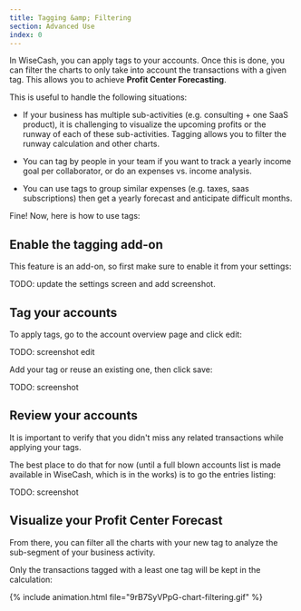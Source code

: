 ```yaml
---
title: Tagging &amp; Filtering
section: Advanced Use
index: 0
---
```


In WiseCash, you can apply tags to your accounts. Once this is done, you can filter the charts to only take into account the transactions with a given tag. This allows you to achieve **Profit Center Forecasting**.

This is useful to handle the following situations:

* If your business has multiple sub-activities (e.g. consulting + one SaaS product), it is challenging to visualize the upcoming profits or the runway of each of these sub-activities. Tagging allows you to filter the runway calculation and other charts.

* You can tag by people in your team if you want to track a yearly income goal per collaborator, or do an expenses vs. income analysis.

* You can use tags to group similar expenses (e.g. taxes, saas subscriptions) then get a yearly forecast and anticipate  difficult months.

Fine! Now, here is how to use tags:

## Enable the tagging add-on

This feature is an add-on, so first make sure to enable it from your settings:

TODO: update the settings screen and add screenshot.

## Tag your accounts

To apply tags, go to the account overview page and click edit:

TODO: screenshot edit

Add your tag or reuse an existing one, then click save:

TODO: screenshot

## Review your accounts

It is important to verify that you didn't miss any related transactions while applying your tags.

The best place to do that for now (until a full blown accounts list is made available in WiseCash, which is in the works) is to go the entries listing:

TODO: screenshot

## Visualize your Profit Center Forecast

From there, you can filter all the charts with your new tag to analyze the sub-segment of your business activity.

Only the transactions tagged with a least one tag will be kept in the calculation:

{% include animation.html file="9rB7SyVPpG-chart-filtering.gif" %}
